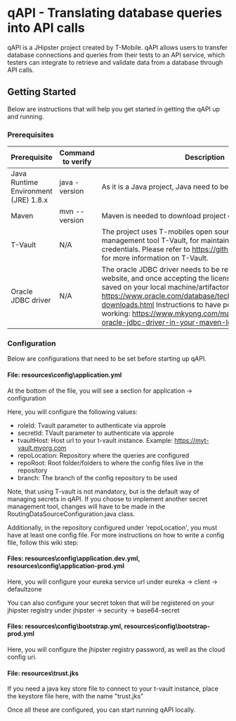 # qAPI - Translating database queries into API calls

qAPI is a JHipster project created by T-Mobile. qAPI allows users to transfer database connections and queries from their tests to an API service, which testers can integrate to retrieve and validate data from a database through API calls.

## Getting Started

Below are instructions that will help you get started in getting the qAPI up and running.

### Prerequisites

| Prerequisite | Command to verify | Description |
| ------------ | -------------- | -----------  |
| Java Runtime Environment (JRE) 1.8.x | java -version | As it is a Java project, Java need to be installed locally.
| Maven | mvn --version | Maven is needed to download project dependencies.
| T-Vault | N/A | The project uses T-mobiles open sourced secret management tool T-Vault, for maintaining all database credentials. Please refer to https://github.com/tmobile/t-vault for more information on T-Vault.
| Oracle JDBC driver | N/A | The oracle JDBC driver needs to be retrieved from the Oracle website, and once accepting the license terms, the jar can be saved on your local machine/artifactory. Oracle website: https://www.oracle.com/database/technologies/appdev/jdbc-downloads.html Instructions to have pom dependency working: https://www.mkyong.com/maven/how-to-add-oracle-jdbc-driver-in-your-maven-local-repository/

### Configuration

Below are configurations that need to be set before starting up qAPI.

#### File: resources\config\application.yml

At the bottom of the file, you will see a section for application -> configuration
 
Here, you will configure the following values:
- roleId: Tvault parameter to authenticate via approle
- secretId: TVault parameter to authenticate via approle
- tvaultHost: Host url to your t-vault instance. Example: https://myt-vault.myorg.com
- repoLocation: Repository where the queries are configured
- repoRoot: Root folder/folders to where the config files live in the repository
- branch: The branch of the config repository to be used

Note, that using T-vault is not mandatory, but is the default way of managing secrets in qAPI. If you choose to implement another secret management tool, changes will have to be made in the RoutingDataSourceConfiguration.java class.

Additionally, in the repository configured under 'repoLocation', you must have at least one config file.
For more instructions on how to write a config file, follow this wiki step: 

#### Files: resources\config\application.dev.yml, resources\config\application-prod.yml

Here, you will configure your eureka service url under eureka -> client -> defaultzone 

You can also configure your secret token that will be registered on your jhipster registry under jhipster -> security -> base64-secret

#### Files: resources\config\bootstrap.yml, resources\config\bootstrap-prod.yml

Here, you will configure the jhipster registry password, as well as the cloud config uri.

#### File: resources\trust.jks

If you need a java key store file to connect to your t-vault instance, place the keystore file here, with the name "trust.jks"

Once all these are configured, you can start running qAPI locally.



